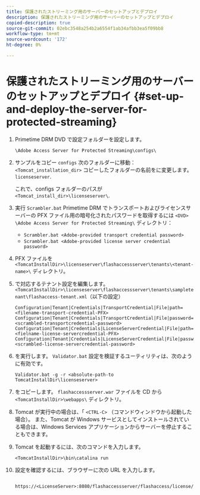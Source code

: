 ```yaml
---
title: 保護されたストリーミング用のサーバーのセットアップとデプロイ
description: 保護されたストリーミング用のサーバーのセットアップとデプロイ
copied-description: true
source-git-commit: 02ebc3548a254b2a6554f1ab34afbb3ea5f09bb8
workflow-type: tm+mt
source-wordcount: '172'
ht-degree: 0%

---
```


# 保護されたストリーミング用のサーバーのセットアップとデプロイ {#set-up-and-deploy-the-server-for-protected-streaming}

1. Primetime DRM DVD で設定フォルダーを設定します。

   `\Adobe Access Server for Protected Streaming\configs\`
1. サンプルをコピー `configs` 次のフォルダーに移動： `<Tomcat_installation_dir>` コピーしたフォルダーの名前をに変更します。 `licenseserver`.

   これで、configs フォルダーのパスが `<Tomcat_install_dir>\licenseserver\`.
1. 実行 `Scrambler.bat` Primetime DRM でトランスポートおよびライセンスサーバーの PFX ファイル用の暗号化されたパスワードを取得するには `<DVD>` `\Adobe Access Server for Protected Streaming\` ディレクトリ：

   * `Scrambler.bat <Adobe-provided transport credential password>`
   * `Scrambler.bat <Adobe-provided license server credential password>`

1. PFX ファイルを `<TomcatInstallDir>\licenseserver\flashaccessserver\tenants\<tenant-name>\` ディレクトリ。
1. で対応するテナント設定を編集します。 `<TomcatInstallDir>\licenseserver\flashaccessserver\tenants\sampletenant\flashaccess-tenant.xml`（以下の設定）

   ```
   Configuration|Tenant|Credentials|TransportCredential|File|path=<filename-transport-credential-PFX> 
   Configuration|Tenant|Credentials|TransportCredential|File|password=<scrambled-transportcredential-password> 
   Configuration|Tenant|Credentials|LicenseServerCredential|File|path=<fielname-license-servercredential-PFX> 
   Configuration|Tenant|Credentials|LicenseServerCredential|File|password=<scrambled-license-servercredential-password>
   ```

1. を実行します。 `Validator.bat` 設定を検証するユーティリティは、次のように有効です。

   ```
   Validator.bat -g -r <absolute-path-to TomcatInstallDir\licenseserver>
   ```

1. をコピーします。 `flashaccessserver.war` ファイルを CD から `<TomcatInstallDir>\webapps\` ディレクトリ。
1. Tomcat が実行中の場合は、「 `<CTRL-C>` （コマンドウィンドウから起動した場合）。 また、Tomcat が Windows サービスとしてインストールされている場合は、Windows Services アプリケーションからサーバーを停止することもできます。
1. Tomcat を起動するには、次のコマンドを入力します。

   ```
   <TomcatInstallDir>\bin\catalina run
   ```

1. 設定を確認するには、ブラウザーに次の URL を入力します。

   ```
    https://<LicenseServer>:8080/flashaccessserver/flashaccess/license/v2
   ```
